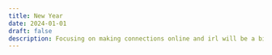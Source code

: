 ```yaml
---
title: New Year
date: 2024-01-01
draft: false
description: Focusing on making connections online and irl will be a big part of this year. I'm going to give less thought to how I engage with people online. I'll support the interesting and post like I'm writing in a diary. 🤝
---
```

